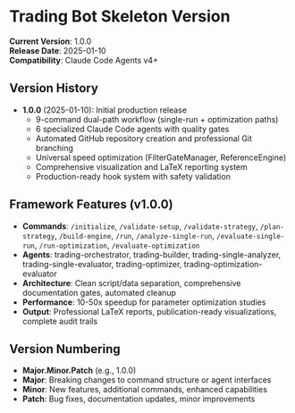 # Trading Bot Skeleton Version

**Current Version**: 1.0.0  
**Release Date**: 2025-01-10  
**Compatibility**: Claude Code Agents v4+

## Version History
- **1.0.0** (2025-01-10): Initial production release
  - 9-command dual-path workflow (single-run + optimization paths)
  - 6 specialized Claude Code agents with quality gates
  - Automated GitHub repository creation and professional Git branching
  - Universal speed optimization (FilterGateManager, ReferenceEngine)
  - Comprehensive visualization and LaTeX reporting system
  - Production-ready hook system with safety validation

## Framework Features (v1.0.0)
- **Commands**: `/initialize`, `/validate-setup`, `/validate-strategy`, `/plan-strategy`, `/build-engine`, `/run`, `/analyze-single-run`, `/evaluate-single-run`, `/run-optimization`, `/evaluate-optimization`
- **Agents**: trading-orchestrator, trading-builder, trading-single-analyzer, trading-single-evaluator, trading-optimizer, trading-optimization-evaluator
- **Architecture**: Clean script/data separation, comprehensive documentation gates, automated cleanup
- **Performance**: 10-50x speedup for parameter optimization studies
- **Output**: Professional LaTeX reports, publication-ready visualizations, complete audit trails

## Version Numbering
- **Major.Minor.Patch** (e.g., 1.0.0)
- **Major**: Breaking changes to command structure or agent interfaces
- **Minor**: New features, additional commands, enhanced capabilities  
- **Patch**: Bug fixes, documentation updates, minor improvements